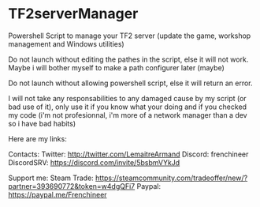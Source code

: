 # TF2serverManager
Powershell Script to manage your TF2 server (update the game, workshop management and Windows utilities)

Do not launch without editing the pathes in the script, else it will not work. Maybe i will bother myself to make a path configurer later (maybe)

Do not launch without allowing powershell script, else it will return an error.

I will not take any responsabilities to any damaged cause by my script (or bad use of it), only use it if you know what your doing and if you checked my code (i'm not profesionnal, i'm more of a network manager than a dev so i have bad habits)

Here are my links:

Contacts:
Twitter: http://twitter.com/LemaitreArmand 
Discord: frenchineer 
DiscordSRV: https://discord.com/invite/5bsbmVYkJd

Support me:
Steam Trade: https://steamcommunity.com/tradeoffer/new/?partner=393690772&token=w4dgQFi7
Paypal: https://paypal.me/Frenchineer
